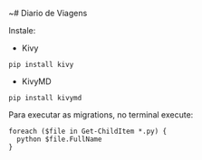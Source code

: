~# Diario de Viagens

Instale:
- Kivy
```
pip install kivy
```
- KivyMD
```
pip install kivymd
```

Para executar as migrations, no terminal execute:
```
foreach ($file in Get-ChildItem *.py) {
  python $file.FullName
}
```
